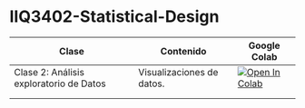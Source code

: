 # IIQ3402-Statistical-Design

|  **Clase** | **Contenido**  | **Google Colab**
|---|---|---|
|Clase 2: Análisis exploratorio de Datos  |  Visualizaciones de datos. | [![Open In Colab](https://colab.research.google.com/assets/colab-badge.svg)](https://colab.research.google.com/gist/ggmirandac/a28b9a6bcfbedb396efd3446377b700c/clase2-an-lisis-exploratorio-de-datos.ipynb)|
|   |   |   |
|   |   |   |
